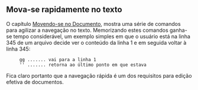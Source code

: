 Mova-se rapidamente no texto
----------------------------

O capítulo [Movendo-se no Documento](../capitulo_3/movendo-se_no_documento.md),
mostra uma série de comandos para agilizar a navegação no texto.
Memorizando estes comandos ganha-se tempo considerável, um exemplo
simples em que o usuário está na linha 345 de um arquivo decide ver o
conteúdo da linha 1 e em seguida voltar à linha 345:

         gg ....... vai para a linha 1
         '' ....... retorna ao último ponto em que estava

Fica claro portanto que a navegação rápida é um dos requisitos para
edição efetiva de documentos.

